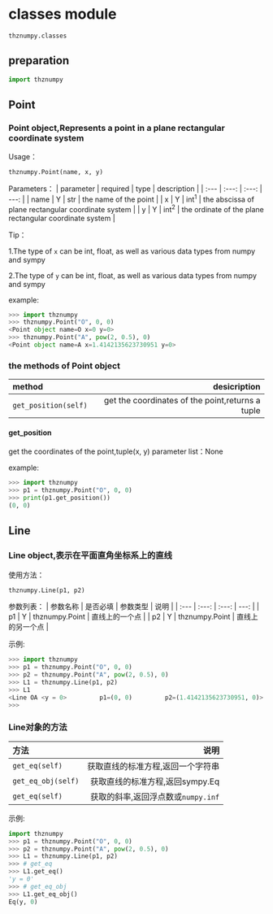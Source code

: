 # classes module
`thznumpy.classes`

## preparation
```python
import thznumpy
```

## Point
### Point object,Represents a point in a plane rectangular coordinate system
Usage：
```python
thznumpy.Point(name, x, y)
```
Parameters：
| parameter | required | type | description |
| :--- | :---: | :---: | ---: |
| name | Y | str | the name of the point |
| x | Y | int<sup>1</sup> | the abscissa of plane rectangular coordinate system |
| y | Y | int<sup>2</sup> | the ordinate of the plane rectangular coordinate system |

Tip：

1.The type of `x` can be int, float, as well as various data types from numpy and sympy

2.The type of `y` can be int, float, as well as various data types from numpy and sympy

example:
```python
>>> import thznumpy
>>> thznumpy.Point("O", 0, 0)
<Point object name=O x=0 y=0>
>>> thznumpy.Point("A", pow(2, 0.5), 0)
<Point object name=A x=1.4142135623730951 y=0>
```

### the methods of Point object
| method | desicription |
| :--- | ---: |
| `get_position(self)` | get the coordinates of the  point,returns a tuple |

#### get_position
get the coordinates of the point,tuple(x, y)
parameter list：None

example:
```python
>>> import thznumpy
>>> p1 = thznumpy.Point("O", 0, 0)
>>> print(p1.get_position())
(0, 0)
```

## Line
### Line object,表示在平面直角坐标系上的直线
使用方法：
```python
thznumpy.Line(p1, p2)
```
参数列表：
| 参数名称 | 是否必填 | 参数类型 | 说明 |
| :--- | :---: | :---: | ---: |
| p1 | Y | thznumpy.Point | 直线上的一个点 |
| p2 | Y | thznumpy.Point | 直线上的另一个点 |


示例:
```python
>>> import thznumpy
>>> p1 = thznumpy.Point("O", 0, 0)
>>> p2 = thznumpy.Point("A", pow(2, 0.5), 0)
>>> L1 = thznumpy.Line(p1, p2)
>>> L1
<Line OA <y = 0>         p1=(0, 0)         p2=(1.4142135623730951, 0)>
>>>
```

### Line对象的方法
| 方法 | 说明 |
| :--- | ---: |
| `get_eq(self)` | 获取直线的标准方程,返回一个字符串 |
| `get_eq_obj(self)` | 获取直线的标准方程,返回sympy.Eq |
| `get_eq(self)` | 获取的斜率,返回浮点数或`numpy.inf` |

示例:
```python
import thznumpy
>>> p1 = thznumpy.Point("O", 0, 0)
>>> p2 = thznumpy.Point("A", pow(2, 0.5), 0)
>>> L1 = thznumpy.Line(p1, p2)
>>> # get_eq
>>> L1.get_eq()
'y = 0'
>>> # get_eq_obj
>>> L1.get_eq_obj()
Eq(y, 0)
```